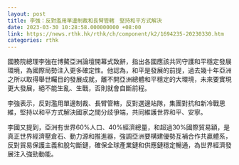 ```yaml
---
layout: post
title: 李強：反對濫用單邊制裁和長臂管轄　堅持和平方式解決
date: 2023-03-30 10:28:58.000000000 +08:00
link: https://news.rthk.hk/rthk/ch/component/k2/1694235-20230330.htm
categories: rthk
---
```


國務院總理李強在博鰲亞洲論壇開幕式致辭，指出各國應該共同守護和平穩定發展環境，為國際局勢注入更多確定性。他認為，和平是發展的前提，過去幾十年亞洲之所以取得舉世矚目的發展成就，離不開亞洲總體和平穩定的大環境，未來要實現更大發展，絕不能生亂、生戰，否則就會自斷前程。

李強表示，反對濫用單邊制裁、長臂管轄，反對選邊站隊，集團對抗和新冷戰思維，堅持以和平方式解決國家之間分歧爭端，共同維護世界和平、安寧。

李國又提到，亞洲有世界60%人口、40%經濟總量，和超過30%國際貿易額，是真正世界經濟壓倉石、動力源和推進器，強調亞洲要構建優勢互補合作共贏體系，反對貿易保護主義和脫勾斷鏈，確保全球產業鏈和供應鏈穩定暢通，為世界經濟發展注入強勁動能。
